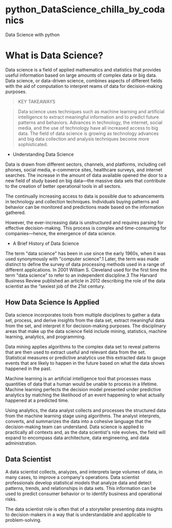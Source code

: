 # python_DataScience_chilla_by_codanics
Data Science with python

# What is Data Science?
Data science is a field of applied mathematics and statistics that provides useful information based on large amounts of complex data or big data.
Data science, or data-driven science, combines aspects of different fields with the aid of computation to interpret reams of data for decision-making purposes.
> KEY TAKEAWAYS

> Data science uses techniques such as machine learning and artificial intelligence to extract meaningful information and to predict future patterns and behaviors.
Advances in technology, the internet, social media, and the use of technology have all increased access to big data.
The field of data science is growing as technology advances and big data collection and analysis techniques become more sophisticated.

- Understanding Data Science
  
 Data is drawn from different sectors, channels, and platforms, including cell phones, social media, e-commerce sites, healthcare surveys, and internet searches. 
 The increase in the amount of data available opened the door to a new field of study based on big data—the massive data sets that contribute to the creation of better
 operational tools in all sectors. 

The continually increasing access to data is possible due to advancements in technology and collection techniques. Individuals buying patterns and behavior can 
be monitored and predictions
made based on the information gathered.

However, the ever-increasing data is unstructured and requires parsing for effective decision-making. This process is complex and time-consuming for companies—hence, 
the emergence of data science.
- A Brief History of Data Science
  
The term "data science" has been in use since the early 1960s, when it was used synonymously with "computer science".1 Later, the term was made distinct to
define the survey of data processing methods used in a range of different applications.
In 2001 William S. Cleveland used for the first time the term "data science" to refer to an independent discipline.3 The Harvard Business Review published
an article in 2012 describing the role of the data scientist as the “sexiest job of the 21st century.
## How Data Science Is Applied
  
Data science incorporates tools from multiple disciplines to gather a data set, process, and derive insights from the data set, extract meaningful data from the set, 
and interpret it for decision-making purposes. The disciplinary areas that make up the data science field include mining, statistics, machine learning, analytics, 
and programming.

Data mining applies algorithms to the complex data set to reveal patterns that are then used to extract useful and relevant data from the set. Statistical measures or
predictive analytics use this extracted data to gauge events that are likely to happen in the future based on what the data shows happened in the past.

Machine learning is an artificial intelligence tool that processes mass quantities of data that a human would be unable to process in a lifetime. Machine learning
perfects the decision model presented under predictive analytics by matching the likelihood of an event happening to what actually happened at a predicted time.

Using analytics, the data analyst collects and processes the structured data from the machine learning stage using algorithms. The analyst interprets, converts, 
and summarizes the data into a cohesive language that the decision-making team can understand. Data science is applied to practically all contexts and, as the
data scientist's role evolves, the field will expand to encompass data architecture, data engineering, and data administration.

## Data Scientist
  
A data scientist collects, analyzes, and interprets large volumes of data, in many cases, to improve a company's operations. Data scientist professionals develop
statistical models that analyze data and detect patterns, trends, and relationships in data sets. This information can be used to predict consumer behavior or
to identify business and operational risks.

The data scientist role is often that of a storyteller presenting data insights to decision-makers in a way that is understandable and applicable to problem-solving. 
